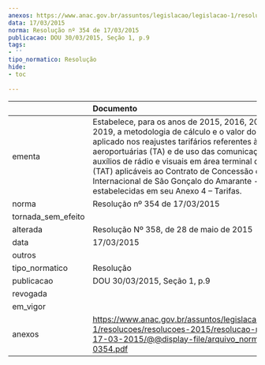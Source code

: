 ```yaml
---
anexos: https://www.anac.gov.br/assuntos/legislacao/legislacao-1/resolucoes/resolucoes-2015/resolucao-no-354-de-17-03-2015/@@display-file/arquivo_norma/RA2015-0354.pdf
data: 17/03/2015
norma: Resolução nº 354 de 17/03/2015
publicacao: DOU 30/03/2015, Seção 1, p.9
tags:
- ''
tipo_normatico: Resolução
hide: 
- toc 
 
---
```


|                    | Documento                                                                                                                                                                                                                                                                                                                                                                                                                               |
|:-------------------|:----------------------------------------------------------------------------------------------------------------------------------------------------------------------------------------------------------------------------------------------------------------------------------------------------------------------------------------------------------------------------------------------------------------------------------------|
| ementa             | Estabelece, para os anos de 2015, 2016, 2017, 2018 e 2019, a metodologia de cálculo e o valor do fator X a ser aplicado nos reajustes tarifários referentes às tarifas aeroportuárias (TA) e de uso das comunicações e dos auxílios de rádio e visuais em área terminal de tráfego (TAT) aplicáveis ao Contrato de Concessão do Aeroporto Internacional de São Gonçalo do Amarante - RN (ASGA), estabelecidas em seu Anexo 4 – Tarifas. |
| norma              | Resolução nº 354 de 17/03/2015                                                                                                                                                                                                                                                                                                                                                                                                          |
| tornada_sem_efeito |                                                                                                                                                                                                                                                                                                                                                                                                                                         |
| alterada           | Resolução Nº 358, de 28 de maio de 2015                                                                                                                                                                                                                                                                                                                                                                                                 |
| data               | 17/03/2015                                                                                                                                                                                                                                                                                                                                                                                                                              |
| outros             |                                                                                                                                                                                                                                                                                                                                                                                                                                         |
| tipo_normatico     | Resolução                                                                                                                                                                                                                                                                                                                                                                                                                               |
| publicacao         | DOU 30/03/2015, Seção 1, p.9                                                                                                                                                                                                                                                                                                                                                                                                            |
| revogada           |                                                                                                                                                                                                                                                                                                                                                                                                                                         |
| em_vigor           |                                                                                                                                                                                                                                                                                                                                                                                                                                         |
| anexos             | https://www.anac.gov.br/assuntos/legislacao/legislacao-1/resolucoes/resolucoes-2015/resolucao-no-354-de-17-03-2015/@@display-file/arquivo_norma/RA2015-0354.pdf                                                                                                                                                                                                                                                                         |